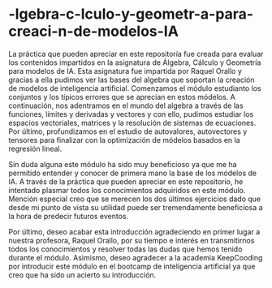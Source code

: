 # -lgebra-c-lculo-y-geometr-a-para-creaci-n-de-modelos-IA
La práctica que pueden apreciar en este repositoría fue creada para evaluar los contenidos impartidos en la asignatura de Álgebra, Cálculo y Geometría para modelos de IA. Esta asignatura fue impartida por Raquel Orallo y gracias a ella pudimos ver las bases del algebra que soportan la creación de modelos de inteligencia artificial. Comenzamos el módulo estudianto los conjuntos y los típicos errores que se aprecian en estos módelos. A continuación, nos adentramos en el mundo del algebra a través de las funciones, límites y derivadas y vectores y con ello, pudimos estudiar los espacios vectoriales, matrices y la resolución de sistemas de ecuaciones. Por último, profundizamos en el estudio de autovalores, autovectores y tensores para finalizar con la optimización de módelos basados en la regresión lineal. 

Sin duda alguna este módulo ha sido muy beneficioso ya que me ha permitido entender y conocer de primera mano la base de los módelos de IA. A través de la práctica que pueden apreciar en este repositorio, he intentado plasmar todos los conocimientos adquiridos en este módulo. Mención especial creo que se merecen los dos últimos ejercicios dado que desde mi punto de vista su utilidad puede ser tremendamente beneficiosa a la hora de predecir futuros eventos. 

Por último, deseo acabar esta introducción agradeciendo en primer lugar a nuestra profesora, Raquel Orallo, por su tiempo e interés en transmitirnos todos los conocimientos y resolver todas las dudas que hemos tenido durante el módulo. Asimismo, deseo agradecer a la academia KeepCooding por introducir este módulo en el bootcamp de inteligencia artificial ya que creo que ha sido un acierto su introducción.

